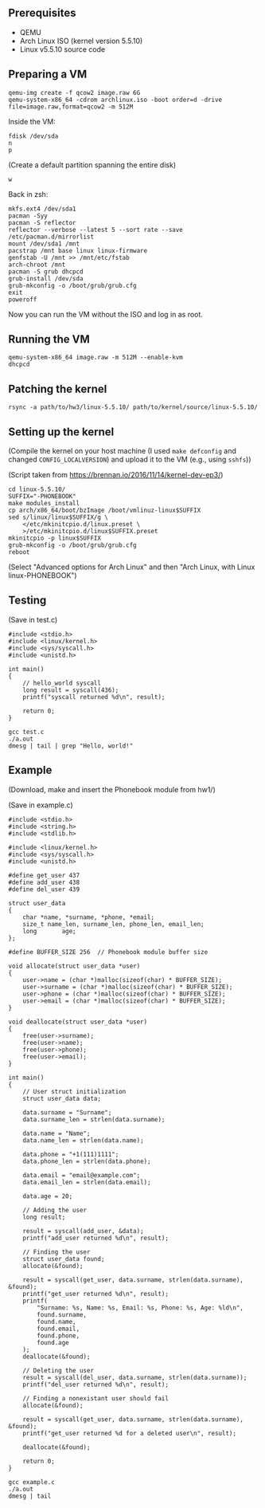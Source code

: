 ## Prerequisites
* QEMU
* Arch Linux ISO (kernel version 5.5.10)
* Linux v5.5.10 source code

## Preparing a VM
```
qemu-img create -f qcow2 image.raw 6G
qemu-system-x86_64 -cdrom archlinux.iso -boot order=d -drive file=image.raw,format=qcow2 -m 512M
```

Inside the VM:
```
fdisk /dev/sda
n
p
```
(Create a default partition spanning the entire disk)
```
w
```

Back in zsh:
```
mkfs.ext4 /dev/sda1
pacman -Syy
pacman -S reflector
reflector --verbose --latest 5 --sort rate --save /etc/pacman.d/mirrorlist
mount /dev/sda1 /mnt
pacstrap /mnt base linux linux-firmware
genfstab -U /mnt >> /mnt/etc/fstab
arch-chroot /mnt
pacman -S grub dhcpcd
grub-install /dev/sda
grub-mkconfig -o /boot/grub/grub.cfg
exit
poweroff
```

Now you can run the VM without the ISO and log in as root.

## Running the VM
```
qemu-system-x86_64 image.raw -m 512M --enable-kvm
dhcpcd
```

## Patching the kernel
```
rsync -a path/to/hw3/linux-5.5.10/ path/to/kernel/source/linux-5.5.10/
```

## Setting up the kernel
(Compile the kernel on your host machine (I used `make defconfig` and changed `CONFIG_LOCALVERSION`) and upload it to the VM (e.g., using `sshfs`))

(Script taken from https://brennan.io/2016/11/14/kernel-dev-ep3/)
```
cd linux-5.5.10/
SUFFIX="-PHONEBOOK"
make modules_install
cp arch/x86_64/boot/bzImage /boot/vmlinuz-linux$SUFFIX
sed s/linux/linux$SUFFIX/g \
    </etc/mkinitcpio.d/linux.preset \
    >/etc/mkinitcpio.d/linux$SUFFIX.preset
mkinitcpio -p linux$SUFFIX
grub-mkconfig -o /boot/grub/grub.cfg
reboot
```

(Select "Advanced options for Arch Linux" and then "Arch Linux, with Linux linux-PHONEBOOK")

## Testing
(Save in test.c)

```
#include <stdio.h>
#include <linux/kernel.h>
#include <sys/syscall.h>
#include <unistd.h>

int main()
{
    // hello_world syscall
    long result = syscall(436);
    printf("syscall returned %d\n", result);

    return 0;
}
```

```
gcc test.c
./a.out
dmesg | tail | grep "Hello, world!"
```

## Example
(Download, make and insert the Phonebook module from hw1/)

(Save in example.c)
```
#include <stdio.h>
#include <string.h>
#include <stdlib.h>

#include <linux/kernel.h>
#include <sys/syscall.h>
#include <unistd.h>

#define get_user 437
#define add_user 438
#define del_user 439

struct user_data
{
	char *name, *surname, *phone, *email;
	size_t name_len, surname_len, phone_len, email_len;
	long       age;
};

#define BUFFER_SIZE 256  // Phonebook module buffer size

void allocate(struct user_data *user)
{
	user->name = (char *)malloc(sizeof(char) * BUFFER_SIZE);
	user->surname = (char *)malloc(sizeof(char) * BUFFER_SIZE);
	user->phone = (char *)malloc(sizeof(char) * BUFFER_SIZE);
	user->email = (char *)malloc(sizeof(char) * BUFFER_SIZE);
}

void deallocate(struct user_data *user)
{
	free(user->surname);
	free(user->name);
	free(user->phone);
	free(user->email);
}

int main()
{
	// User struct initialization
	struct user_data data;

	data.surname = "Surname";
	data.surname_len = strlen(data.surname);

	data.name = "Name";
	data.name_len = strlen(data.name);

	data.phone = "+1(111)1111";
	data.phone_len = strlen(data.phone);

	data.email = "email@example.com";
	data.email_len = strlen(data.email);

	data.age = 20;

	// Adding the user
	long result;

	result = syscall(add_user, &data);
	printf("add_user returned %d\n", result);

	// Finding the user
	struct user_data found;
	allocate(&found);

	result = syscall(get_user, data.surname, strlen(data.surname), &found);
	printf("get_user returned %d\n", result);
	printf(
		"Surname: %s, Name: %s, Email: %s, Phone: %s, Age: %ld\n",
		found.surname,
		found.name,
		found.email,
		found.phone,
		found.age
	);
	deallocate(&found);

	// Deleting the user
	result = syscall(del_user, data.surname, strlen(data.surname));
	printf("del_user returned %d\n", result);

	// Finding a nonexistant user should fail
	allocate(&found);

	result = syscall(get_user, data.surname, strlen(data.surname), &found);
	printf("get_user returned %d for a deleted user\n", result);

	deallocate(&found);

	return 0;
}
```

```
gcc example.c
./a.out
dmesg | tail
```
